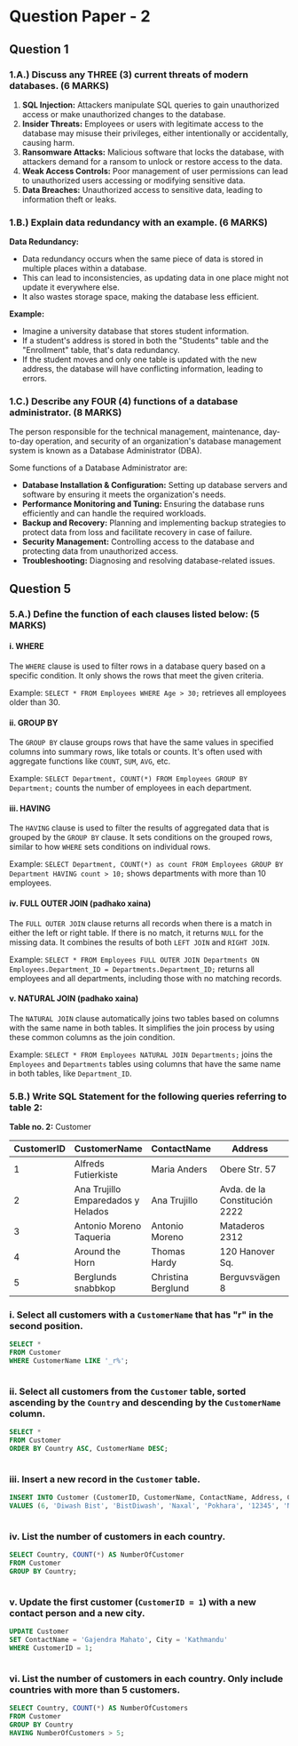 # Question Paper - 2

## Question 1

### 1.A.) Discuss any THREE (3) current threats of modern databases. (6 MARKS)

1. **SQL Injection:** Attackers manipulate SQL queries to gain unauthorized access or make unauthorized changes to the database.
2. **Insider Threats:** Employees or users with legitimate access to the database may misuse their privileges, either intentionally or accidentally, causing harm.
3. **Ransomware Attacks:** Malicious software that locks the database, with attackers demand for a ransom to unlock or restore access to the data.
4. **Weak Access Controls:** Poor management of user permissions can lead to unauthorized users accessing or modifying sensitive data.
5. **Data Breaches:** Unauthorized access to sensitive data, leading to information theft or leaks.

### 1.B.) Explain data redundancy with an example. (6 MARKS)

**Data Redundancy:**

* Data redundancy occurs when the same piece of data is stored in multiple places within a database.
* This can lead to inconsistencies, as updating data in one place might not update it everywhere else.
* It also wastes storage space, making the database less efficient.

**Example:**

* Imagine a university database that stores student information.
* If a student's address is stored in both the "Students" table and the "Enrollment" table, that's data redundancy.
* If the student moves and only one table is updated with the new address, the database will have conflicting information, leading to errors.

### 1.C.) Describe any FOUR (4) functions of a database administrator. (8 MARKS)

The person responsible for the technical management, maintenance, day-to-day operation, and security of an organization's database management system is known as a Database Administrator (DBA).

Some functions of a Database Administrator are:

* **Database Installation & Configuration:** Setting up database servers and software by ensuring it meets the organization's needs.
* **Performance Monitoring and Tuning:** Ensuring the database runs efficiently and can handle the required workloads.
* **Backup and Recovery:** Planning and implementing backup strategies to protect data from loss and facilitate recovery in case of failure.
* **Security Management:** Controlling access to the database and protecting data from unauthorized access.
* **Troubleshooting:** Diagnosing and resolving database-related issues.

## Question 5

### 5.A.) Define the function of each clauses listed below: (5 MARKS)

#### **i. WHERE**

The `WHERE` clause is used to filter rows in a database query based on a specific condition. It only shows the rows that meet the given criteria.&#x20;

Example: `SELECT * FROM Employees WHERE Age > 30;` retrieves all employees older than 30.

#### **ii. GROUP BY**

The `GROUP BY` clause groups rows that have the same values in specified columns into summary rows, like totals or counts. It's often used with aggregate functions like `COUNT`, `SUM`, `AVG`, etc.&#x20;

Example: `SELECT Department, COUNT(*) FROM Employees GROUP BY Department;` counts the number of employees in each department.

#### **iii. HAVING**

The `HAVING` clause is used to filter the results of aggregated data that is grouped by the `GROUP BY` clause. It sets conditions on the grouped rows, similar to how `WHERE` sets conditions on individual rows.&#x20;

Example: `SELECT Department, COUNT(*) as count FROM Employees GROUP BY Department HAVING count > 10;` shows departments with more than 10 employees.

#### **iv. FULL OUTER JOIN** (padhako xaina)&#x20;

The `FULL OUTER JOIN` clause returns all records when there is a match in either the left or right table. If there is no match, it returns `NULL` for the missing data. It combines the results of both `LEFT JOIN` and `RIGHT JOIN`.&#x20;

Example: `SELECT * FROM Employees FULL OUTER JOIN Departments ON Employees.Department_ID = Departments.Department_ID;` returns all employees and all departments, including those with no matching records.

#### **v. NATURAL JOIN** (padhako xaina)&#x20;

The `NATURAL JOIN` clause automatically joins two tables based on columns with the same name in both tables. It simplifies the join process by using these common columns as the join condition.&#x20;

Example: `SELECT * FROM Employees NATURAL JOIN Departments;` joins the `Employees` and `Departments` tables using columns that have the same name in both tables, like `Department_ID`.

### 5.B.) Write SQL Statement for the following queries referring to table 2:

&#x20;                                                         **Table no. 2:** Customer

| CustomerID | CustomerName                       | ContactName        | Address                       | City        | PostalCode | Country |
| ---------- | ---------------------------------- | ------------------ | ----------------------------- | ----------- | ---------- | ------- |
| 1          | Alfreds Futierkiste                | Maria Anders       | Obere Str. 57                 | Berlin      | 12209      | Germany |
| 2          | Ana Trujillo Emparedados y Helados | Ana Trujillo       | Avda. de la Constitución 2222 | Mexico City | 05021      | Mexico  |
| 3          | Antonio Moreno Taqueria            | Antonio Moreno     | Mataderos 2312                | Mexico City | 05023      | Mexico  |
| 4          | Around the Horn                    | Thomas Hardy       | 120 Hanover Sq.               | London      | WA1 1DP    | UK      |
| 5          | Berglunds snabbkop                 | Christina Berglund | Berguvsvägen 8                | Luleå       | S-958 22   | Sweden  |

### **i. Select all customers with a `CustomerName` that has "r" in the second position.**

```sql
SELECT * 
FROM Customer 
WHERE CustomerName LIKE '_r%';
```

<figure><img src=".gitbook/assets/Question Paper 2 5.B.i.png" alt=""><figcaption></figcaption></figure>

### **ii. Select all customers from the `Customer` table, sorted ascending by the `Country` and descending by the `CustomerName` column.**

```sql
SELECT * 
FROM Customer 
ORDER BY Country ASC, CustomerName DESC;
```

<figure><img src=".gitbook/assets/Question Paper 2 5.B.ii.png" alt=""><figcaption></figcaption></figure>

### **iii. Insert a new record in the `Customer` table.**

```sql
INSERT INTO Customer (CustomerID, CustomerName, ContactName, Address, City, PostalCode, Country) 
VALUES (6, 'Diwash Bist', 'BistDiwash', 'Naxal', 'Pokhara', '12345', 'Nepal');
```

<figure><img src=".gitbook/assets/Question Paper 2 5.B.iii.png" alt=""><figcaption></figcaption></figure>

### **iv. List the number of customers in each country.**

```sql
SELECT Country, COUNT(*) AS NumberOfCustomer 
FROM Customer 
GROUP BY Country;
```

<figure><img src=".gitbook/assets/Question Paper 2 5.B.iv.png" alt=""><figcaption></figcaption></figure>

### **v. Update the first customer (`CustomerID = 1`) with a new contact person and a new city.**

```sql
UPDATE Customer 
SET ContactName = 'Gajendra Mahato', City = 'Kathmandu' 
WHERE CustomerID = 1;
```

<figure><img src=".gitbook/assets/Question Paper 2 5.B.v.png" alt=""><figcaption></figcaption></figure>

### **vi. List the number of customers in each country. Only include countries with more than 5 customers.**

```sql
SELECT Country, COUNT(*) AS NumberOfCustomers 
FROM Customer 
GROUP BY Country 
HAVING NumberOfCustomers > 5;
```

<figure><img src=".gitbook/assets/Question Paper 2 5.B.vi.png" alt=""><figcaption></figcaption></figure>
